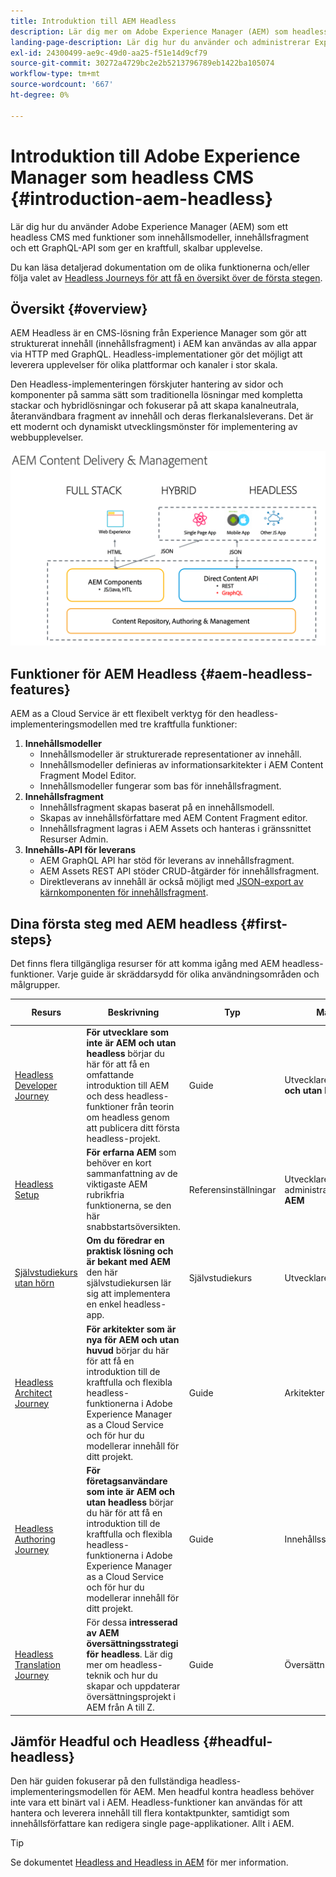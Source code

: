 ```yaml
---
title: Introduktion till AEM Headless
description: Lär dig mer om Adobe Experience Manager (AEM) som headless CMS med en kombination av detaljerad dokumentation och resor utan huvud. Lär dig hur funktioner som innehållsmodeller, innehållsfragment och ett GraphQL API används för att skapa headless-upplevelser.
landing-page-description: Lär dig hur du använder och administrerar Experience Manager Headless as a Cloud Service.
exl-id: 24300499-ae9c-49d0-aa25-f51e14d9cf79
source-git-commit: 30272a4729bc2e2b5213796789eb1422ba105074
workflow-type: tm+mt
source-wordcount: '667'
ht-degree: 0%

---
```



# Introduktion till Adobe Experience Manager som headless CMS {#introduction-aem-headless}

Lär dig hur du använder Adobe Experience Manager (AEM) som ett headless CMS med funktioner som innehållsmodeller, innehållsfragment och ett GraphQL-API som ger en kraftfull, skalbar upplevelse.

Du kan läsa detaljerad dokumentation om de olika funktionerna och/eller följa valet av [Headless Journeys för att få en översikt över de första stegen](#first-steps).

## Översikt {#overview}

AEM Headless är en CMS-lösning från Experience Manager som gör att strukturerat innehåll (innehållsfragment) i AEM kan användas av alla appar via HTTP med GraphQL. Headless-implementationer gör det möjligt att leverera upplevelser för olika plattformar och kanaler i stor skala.

Den Headless-implementeringen förskjuter hantering av sidor och komponenter på samma sätt som traditionella lösningar med kompletta stackar och hybridlösningar och fokuserar på att skapa kanalneutrala, återanvändbara fragment av innehåll och deras flerkanalsleverans. Det är ett modernt och dynamiskt utvecklingsmönster för implementering av webbupplevelser.

![AEM implementeringsmodeller](assets/aem-implementation-models.png)

## Funktioner för AEM Headless {#aem-headless-features}

AEM as a Cloud Service är ett flexibelt verktyg för den headless-implementeringsmodellen med tre kraftfulla funktioner:

1. **Innehållsmodeller**
   * Innehållsmodeller är strukturerade representationer av innehåll.
   * Innehållsmodeller definieras av informationsarkitekter i AEM Content Fragment Model Editor.
   * Innehållsmodeller fungerar som bas för innehållsfragment.
1. **Innehållsfragment**
   * Innehållsfragment skapas baserat på en innehållsmodell.
   * Skapas av innehållsförfattare med AEM Content Fragment editor.
   * Innehållsfragment lagras i AEM Assets och hanteras i gränssnittet Resurser Admin.
1. **Innehålls-API för leverans**
   * AEM GraphQL API har stöd för leverans av innehållsfragment.
   * AEM Assets REST API stöder CRUD-åtgärder för innehållsfragment.
   * Direktleverans av innehåll är också möjligt med [JSON-export av kärnkomponenten för innehållsfragment](https://experienceleague.adobe.com/docs/experience-manager-core-components/using/components/content-fragment-component.html).

## Dina första steg med AEM headless {#first-steps}

Det finns flera tillgängliga resurser för att komma igång med AEM headless-funktioner. Varje guide är skräddarsydd för olika användningsområden och målgrupper.

| Resurs | Beskrivning | Typ | Målgrupp | Beräkna. Time |
|---|---|---|---|---|
| [Headless Developer Journey](/help/journey-headless/developer/overview.md) | **För utvecklare som inte är AEM och utan headless** börjar du här för att få en omfattande introduktion till AEM och dess headless-funktioner från teorin om headless genom att publicera ditt första headless-projekt. | Guide | Utvecklare **nya i AEM och utan huvud** | 1 timme |
| [Headless Setup](/help/headless/setup/introduction.md) | **För erfarna AEM** som behöver en kort sammanfattning av de viktigaste AEM rubrikfria funktionerna, se den här snabbstartsöversikten. | Referensinställningar | Utvecklare, administratörer **med AEM** | 20 minuter |
| [Självstudiekurs utan hörn](https://experienceleague.adobe.com/docs/experience-manager-learn/getting-started-with-aem-headless/graphql/multi-step/overview.html) | **Om du föredrar en praktisk lösning och är bekant med AEM** den här självstudiekursen lär sig att implementera en enkel headless-app. | Självstudiekurs | Utvecklare | 2 timmar |
| [Headless Architect Journey](/help/journey-headless/architect/overview.md) | **För arkitekter som är nya för AEM och utan huvud** börjar du här för att få en introduktion till de kraftfulla och flexibla headless-funktionerna i Adobe Experience Manager as a Cloud Service och för hur du modellerar innehåll för ditt projekt. | Guide | Arkitekter | 1 timme |
| [Headless Authoring Journey](/help/journey-headless/author/overview.md) | **För företagsanvändare som inte är AEM och utan headless** börjar du här för att få en introduktion till de kraftfulla och flexibla headless-funktionerna i Adobe Experience Manager as a Cloud Service och för hur du modellerar innehåll för ditt projekt. | Guide | Innehållsskapare | 1 timme |
| [Headless Translation Journey](/help/journey-headless/translation/overview.md) | För dessa **intresserad av AEM översättningsstrategi för headless**. Lär dig mer om headless-teknik och hur du skapar och uppdaterar översättningsprojekt i AEM från A till Z. | Guide | Översättningsspecialister | 1 timme |

## Jämför Headful och Headless {#headful-headless}

Den här guiden fokuserar på den fullständiga headless-implementeringsmodellen för AEM. Men headful kontra headless behöver inte vara ett binärt val i AEM. Headless-funktioner kan användas för att hantera och leverera innehåll till flera kontaktpunkter, samtidigt som innehållsförfattare kan redigera single page-applikationer. Allt i AEM.

>[!TIP]
>
>Se dokumentet [Headless and Headless in AEM](/help/implementing/developing/headful-headless.md) för mer information.